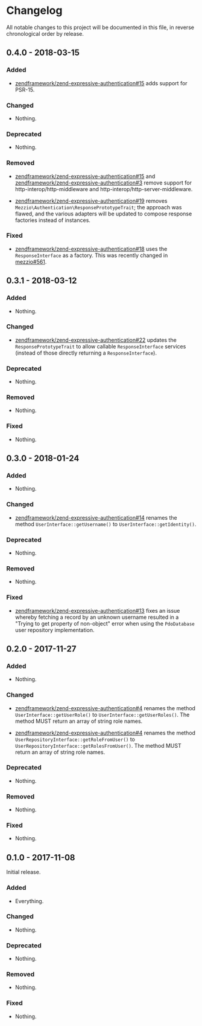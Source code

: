 # Changelog

All notable changes to this project will be documented in this file, in reverse chronological order by release.

## 0.4.0 - 2018-03-15

### Added

- [zendframework/zend-expressive-authentication#15](https://github.com/zendframework/zend-expressive-authentication/pull/15)
  adds support for PSR-15.

### Changed

- Nothing.

### Deprecated

- Nothing.

### Removed

- [zendframework/zend-expressive-authentication#15](https://github.com/zendframework/zend-expressive-authentication/pull/15) and
  [zendframework/zend-expressive-authentication#3](https://github.com/zendframework/zend-expressive-authentication/pull/3)
  remove support for http-interop/http-middleware and
  http-interop/http-server-middleware.

- [zendframework/zend-expressive-authentication#19](https://github.com/zendframework/zend-expressive-authentication/pull/19)
  removes `Mezzio\Authentication\ResponsePrototypeTrait`; the approach
  was flawed, and the various adapters will be updated to compose response
  factories instead of instances.

### Fixed

- [zendframework/zend-expressive-authentication#18](https://github.com/zendframework/zend-expressive-authentication/pull/18)
  uses the `ResponseInterface` as a factory. This was recently changed in
  [mezzio#561](https://github.com/zendframework/zend-expressive/pull/561).

## 0.3.1 - 2018-03-12

### Added

- Nothing.

### Changed

- [zendframework/zend-expressive-authentication#22](https://github.com/zendframework/zend-expressive-authentication/issues/22)
  updates the `ResponsePrototypeTrait` to allow callable `ResponseInterface`
  services (instead of those directly returning a `ResponseInterface`).

### Deprecated

- Nothing.

### Removed

- Nothing.

### Fixed

- Nothing.

## 0.3.0 - 2018-01-24

### Added

- Nothing.

### Changed

- [zendframework/zend-expressive-authentication#14](https://github.com/zendframework/zend-expressive-authentication/issues/14)
  renames the method `UserInterface::getUsername()` to
  `UserInterface::getIdentity()`.

### Deprecated

- Nothing.

### Removed

- Nothing.

### Fixed

- [zendframework/zend-expressive-authentication#13](https://github.com/zendframework/zend-expressive-authentication/pull/13)
  fixes an issue whereby fetching a record by an unknown username resulted in a
  "Trying to get property of non-object" error when using the `PdoDatabase` user
  repository implementation.

## 0.2.0 - 2017-11-27

### Added

- Nothing.

### Changed

- [zendframework/zend-expressive-authentication#4](https://github.com/zendframework/zend-expressive-authentication/pull/4)
  renames the method `UserInterface::getUserRole()` to
  `UserInterface::getUserRoles()`. The method MUST return an array of string
  role names.

- [zendframework/zend-expressive-authentication#4](https://github.com/zendframework/zend-expressive-authentication/pull/4)
  renames the method `UserRepositoryInterface::getRoleFromUser()` to
  `UserRepositoryInterface::getRolesFromUser()`. The method MUST return an array
  of string role names.

### Deprecated

- Nothing.

### Removed

- Nothing.

### Fixed

- Nothing.

## 0.1.0 - 2017-11-08

Initial release.

### Added

- Everything.

### Changed

- Nothing.

### Deprecated

- Nothing.

### Removed

- Nothing.

### Fixed

- Nothing.
